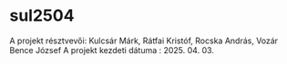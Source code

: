 # sul2504

A projekt résztvevői: Kulcsár Márk, Rátfai Kristóf, Rocska András, Vozár Bence József
A projekt kezdeti dátuma : 2025. 04. 03.


